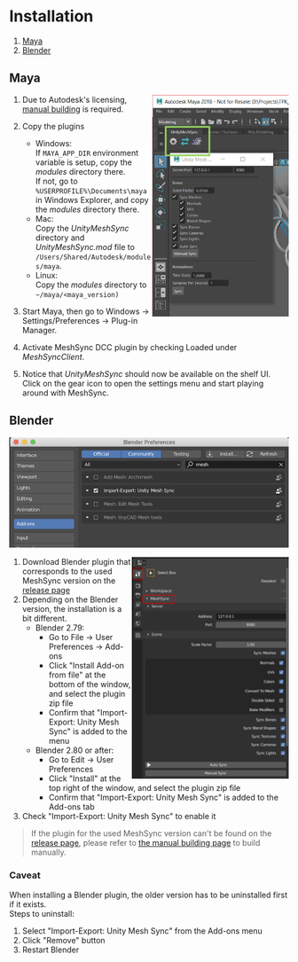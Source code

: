 # Installation

1. [Maya](#maya)
1. [Blender](#blender)

## Maya

<img align="right" src="../Images/MeshSyncClientMaya.png" height=400>

1. Due to Autodesk's licensing, [manual building](BuildDCCPlugins.md) is required.
1. Copy the plugins
   - Windows:   
     If `MAYA_APP_DIR` environment variable is setup, copy the *modules* directory there.  
     If not, go to `%USERPROFILE%\Documents\maya` in Windows Explorer, and copy the *modules* directory there.
   - Mac:   
     Copy the *UnityMeshSync* directory and *UnityMeshSync.mod* file to `/Users/Shared/Autodesk/modules/maya`.
   - Linux:  
     Copy the *modules* directory to `~/maya/<maya_version)`
  
  
1. Start Maya, then go to Windows -> Settings/Preferences -> Plug-in Manager.
1. Activate MeshSync DCC plugin by checking Loaded under *MeshSyncClient*.
1. Notice that *UnityMeshSync* should now be available on the shelf UI.  
  Click on the gear icon to open the settings menu and start playing around with MeshSync.
  
## Blender
  
![MeshSyncClientBlender_Installation](../Images/MeshSyncClientBlender_Installation.png)

<img align="right" src="../Images/MeshSyncClientBlender.png" height=400>

1. Download Blender plugin that corresponds to the used MeshSync version on the [release page](https://github.com/Unity-Technologies/MeshSyncDCCPlugin/releases) 
1. Depending on the Blender version, the installation is a bit different.
   - Blender 2.79:
     * Go to File -> User Preferences -> Add-ons
     * Click "Install Add-on from file" at the bottom of the window, and select the plugin zip file
     * Confirm that "Import-Export: Unity Mesh Sync" is added to the menu
   - Blender 2.80 or after:
     * Go to Edit -> User Preferences
     * Click "Install" at the top right of the window, and select the plugin zip file
     * Confirm that "Import-Export: Unity Mesh Sync" is added to the Add-ons tab
1. Check "Import-Export: Unity Mesh Sync" to enable it


> If the plugin for the used MeshSync version can't be found on the [release page](https://github.com/Unity-Technologies/MeshSyncDCCPlugin/releases), 
  please refer to [the manual building page](BuildDCCPlugins.md) to build manually.

### Caveat

When installing a Blender plugin, the older version has to be uninstalled first if it exists.   
Steps to uninstall:

1. Select "Import-Export: Unity Mesh Sync" from the Add-ons menu
1. Click "Remove" button
1. Restart Blender 

